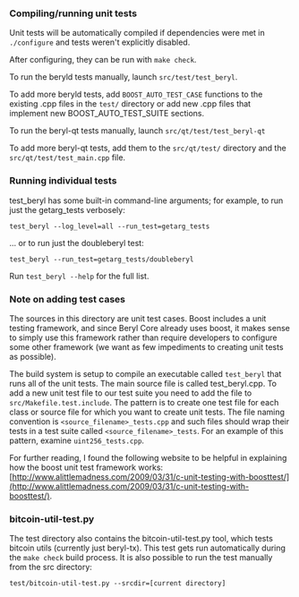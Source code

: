 ### Compiling/running unit tests

Unit tests will be automatically compiled if dependencies were met in `./configure`
and tests weren't explicitly disabled.

After configuring, they can be run with `make check`.

To run the beryld tests manually, launch `src/test/test_beryl`.

To add more beryld tests, add `BOOST_AUTO_TEST_CASE` functions to the existing
.cpp files in the `test/` directory or add new .cpp files that
implement new BOOST_AUTO_TEST_SUITE sections.

To run the beryl-qt tests manually, launch `src/qt/test/test_beryl-qt`

To add more beryl-qt tests, add them to the `src/qt/test/` directory and
the `src/qt/test/test_main.cpp` file.

### Running individual tests

test_beryl has some built-in command-line arguments; for
example, to run just the getarg_tests verbosely:

    test_beryl --log_level=all --run_test=getarg_tests

... or to run just the doubleberyl test:

    test_beryl --run_test=getarg_tests/doubleberyl

Run `test_beryl --help` for the full list.

### Note on adding test cases

The sources in this directory are unit test cases.  Boost includes a
unit testing framework, and since Beryl Core already uses boost, it makes
sense to simply use this framework rather than require developers to
configure some other framework (we want as few impediments to creating
unit tests as possible).

The build system is setup to compile an executable called `test_beryl`
that runs all of the unit tests.  The main source file is called
test_beryl.cpp. To add a new unit test file to our test suite you need 
to add the file to `src/Makefile.test.include`. The pattern is to create 
one test file for each class or source file for which you want to create 
unit tests.  The file naming convention is `<source_filename>_tests.cpp` 
and such files should wrap their tests in a test suite 
called `<source_filename>_tests`. For an example of this pattern, 
examine `uint256_tests.cpp`.

For further reading, I found the following website to be helpful in
explaining how the boost unit test framework works:
[http://www.alittlemadness.com/2009/03/31/c-unit-testing-with-boosttest/](http://www.alittlemadness.com/2009/03/31/c-unit-testing-with-boosttest/).

### bitcoin-util-test.py

The test directory also contains the bitcoin-util-test.py tool, which tests bitcoin utils (currently just beryl-tx). This test gets run automatically during the `make check` build process. It is also possible to run the test manually from the src directory:

```
test/bitcoin-util-test.py --srcdir=[current directory]

```